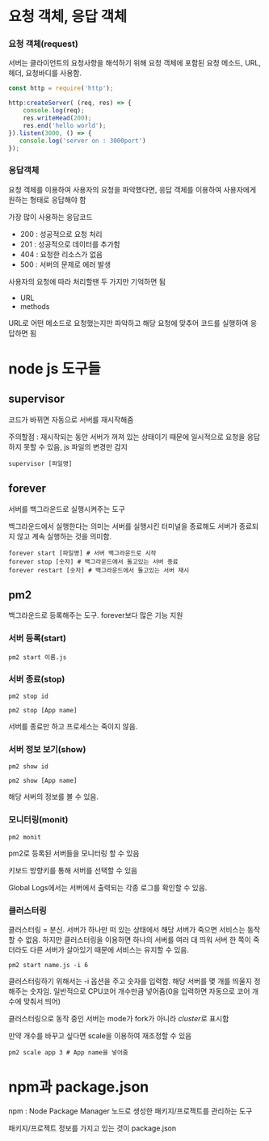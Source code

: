 # 요청 객체, 응답 객체

### 요청 객체(request)

서버는 클라이언트의 요청사항을 해석하기 위해 요청 객체에 포함된 요청 메소드, URL, 헤더, 요청바디를 사용함.

```js
const http = require('http');

http:createServer( (req, res) => {
    console.log(req);
    res.writeHead(200);
    res.end('hello world');
}).listen(3000, () => {
   console.log('server on : 3000port') 
});
```

### 응답객체

요청 객체를 이용하여 사용자의 요청을 파악했다면, 응답 객체를 이용하여 사용자에게 원하는 형태로 응답해야 함

가장 많이 사용하는 응답코드

- 200 : 성공적으로 요청 처리
- 201 : 성공적으로 데이터를 추가함
- 404 : 요청한 리소스가 없음
- 500 : 서버의 문제로 에러 발생

사용자의 요청에 따라 처리할땐 두 가지만 기억하면 됨

- URL
- methods

URL로 어떤 메소드로 요청했는지만 파악하고 해당 요청에 맞추어 코드를 실행하여 응답하면 됨

# node js 도구들

## supervisor

코드가 바뀌면 자동으로 서버를 재시작해줌

주의할점 :  재시작되는 동안 서버가 꺼져 있는 상태이기 때문에 일시적으로 요청을 응답하지 못할 수 있음, js 파일의 변경만 감지

```
supervisor [파일명]
```

## forever

서버를 백그라운드로 실행시켜주는 도구

백그라운드에서 실행한다는 의미는 서버를 실행시킨 터미널을 종료해도 서버가 종료되지 않고 계속 실행하는 것을 의미함.

```
forever start [파일명] # 서버 백그라운드로 시작
forever stop [숫자] # 백그라운드에서 돌고있는 서버 종료
forever restart [숫자] # 백그라운드에서 돌고있는 서버 재시
```

## pm2

백그라운드로 등록해주는 도구. forever보다 많은 기능 지원

### 서버 등록(start)
```
pm2 start 이름.js
```
 
### 서버 종료(stop)


```
pm2 stop id

pm2 stop [App name] 
```

서버를 종료만 하고 프로세스는 죽이지 않음.

### 서버 정보 보기(show)

```
pm2 show id

pm2 show [App name] 
```

해당 서버의 정보를 볼 수 있음.

### 모니터링(monit)

```
pm2 monit
```

pm2로 등록된 서버들을 모니터링 할 수 있음

키보드 방향키를 통해 서버를 선택할 수 있음

Global Logs에서는 서버에서 출력되는 각종 로그를 확인할 수 있음.

### 클러스터링

클러스터링 = 분신. 서버가 하나만 떠 있는 상태에서 해당 서버가 죽으면 서비스는 동작할 수 없음. 하지만 클러스터링을 이용하면 하나의 서버를 여러 대 띄워 서버 한 쪽이 죽더라도 다른 서버가 살아있기 때문에 서비스는 유지할 수 있음.

```
pm2 start name.js -i 6
```

클러스터링하기 위해서는 -i 옵션을 주고 숫자를 입력함. 해당 서버를 몇 개를 띄울지 정해주는 숫자임. 일반적으로 CPU코어 개수만큼 넣어줌(0을 입력하면 자동으로 코어 개수에 맞춰서 띄어)

클러스터링으로 동작 중인 서버는 mode가 fork가 아니라 *cluster*로 표시함

만약 개수를 바꾸고 싶다면 scale을 이용하여 재조정할 수 있음

```
pm2 scale app 3 # App name을 넣어줌
```

# npm과 package.json

npm : Node Package Manager 노드로 생성한 패키지/프로젝트를 관리하는 도구

패키지/프로젝트 정보를 가지고 있는 것이 package.json